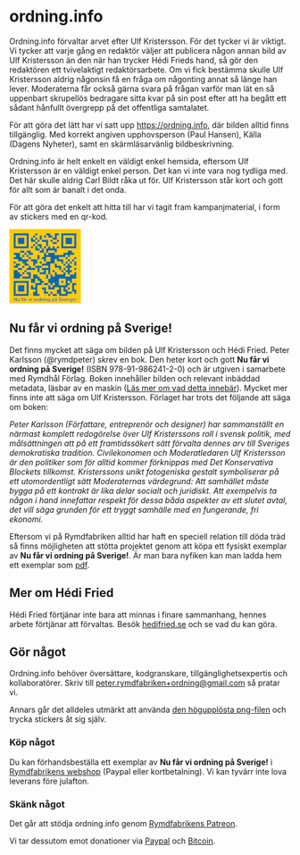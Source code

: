 # ordning.info

Ordning.info förvaltar arvet efter Ulf Kristersson. För det tycker vi är viktigt. Vi tycker att varje gång en redaktör väljer att publicera någon annan bild av Ulf Kristersson än den när han trycker Hédi Frieds hand, så gör den redaktören ett tvivelaktigt redaktörsarbete. Om vi fick bestämma skulle Ulf Kristersson aldrig någonsin få en fråga om någonting annat så länge han lever. Moderaterna får också gärna svara på frågan varför man lät en så uppenbart skrupellös bedragare sitta kvar på sin post efter att ha begått ett sådant hånfullt övergrepp på det offentliga samtalatet. 

För att göra det lätt har vi satt upp https://ordning.info, där bilden alltid finns tillgänglig. Med korrekt angiven upphovsperson (Paul Hansen), Källa (Dagens Nyheter), samt en skärmläsarvänlig bildbeskrivning.

Ordning.info är helt enkelt en väldigt enkel hemsida, eftersom Ulf Kristersson är en väldigt enkel person. Det kan vi inte vara nog tydliga med. Det här skulle aldrig Carl Bildt råka ut för. Ulf Kristersson står kort och gott för allt som är banalt i det onda. 

För att göra det enkelt att hitta till har vi tagit fram kampanjmaterial, i form av stickers med en qr-kod.

[![](sticker-thumbnail@72dpi.png)](sticker50x52@300dpi.png)

## Nu får vi ordning på Sverige!

Det finns mycket att säga om bilden på Ulf Kristersson och Hédi Fried. Peter Karlsson (@rymdpeter) skrev en bok. Den heter kort och gott **Nu får vi ordning på Sverige!** (ISBN 978-91-986241-2-0) och är utgiven i samarbete med Rymdhål Förlag. Boken innehåller bilden och relevant inbäddad metadata, läsbar av en maskin ([Läs mer om vad detta innebär](https://en.wikipedia.org/wiki/Binary-to-text_encoding)). Mycket mer finns inte att säga om Ulf Kristersson. Förlaget har trots det följande att säga om boken:

*Peter Karlsson (Författare, entreprenör och designer) har sammanställt en närmast komplett redogörelse över Ulf Kristerssons roll i svensk politik, med målsättningen att på ett framtidssäkert sätt förvalta dennes arv till Sveriges demokratiska tradition. Civilekonomen och Moderatledaren Ulf Kristersson är den politiker som för alltid kommer förknippas med Det Konservativa Blockets tillkomst. Kristerssons unikt fotogeniska gestalt symboliserar på ett utomordentligt sätt Moderaternas värdegrund: Att samhället måste bygga på ett kontrakt är lika delar socialt och juridiskt. Att exempelvis ta någon i hand innefattar respekt för dessa båda aspekter av ett slutet avtal, det vill säga grunden för ett tryggt samhälle med en fungerande, fri ekonomi.*

Eftersom vi på Rymdfabriken alltid har haft en speciell relation till döda träd så finns möjligheten att stötta projektet genom att köpa ett fysiskt exemplar av **Nu får vi ordning på Sverige!**. Är man bara nyfiken kan man ladda hem ett exemplar som [pdf](nu-far-vi-ordning-pa-Sverige_-_Peter-Karlsson.pdf).

## Mer om Hédi Fried

Hédi Fried förtjänar inte bara att minnas i finare sammanhang, hennes arbete förtjänar att förvaltas. Besök [hedifried.se](https://www.hedifried.se) och se vad du kan göra.

## Gör något

Ordning.info behöver översättare, kodgranskare, tillgänglighetsexpertis och kollaboratörer. Skriv till [peter.rymdfabriken+ordning@gmail.com](mailto:peter.rymdfabriken+ordning@gmail.com) så pratar vi.

Annars går det alldeles utmärkt att använda [den högupplösta png-filen](sticker50x52@300dpi.png) och trycka stickers åt sig själv.

### Köp något

Du kan förhandsbeställa ett exemplar av **Nu får vi ordning på Sverige!** i [Rymdfabrikens webshop](https://shop.rymdfabriken.org/product/forbestallning-nu-far-vi-ordning-pa-sverige) (Paypal eller kortbetalning). Vi kan tyvärr inte lova leverans före julafton.

### Skänk något

Det går att stödja ordning.info genom [Rymdfabrikens Patreon](https://www.patreon.com/join/rymdfabriken/checkout?rid=9269943).

Vi tar dessutom emot donationer via [Paypal](https://www.paypal.com/donate/?hosted_button_id=HWLUYKEQVN7TA) och [Bitcoin](bitcoin:BC1QAU7FGWTT36D84PTLDRRRDUN97WGPT64AN0LDPJ?label=Ordning%21&message=St%C3%B6d%20till%20rf_press).

